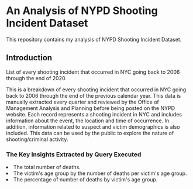  <h1>An Analysis of NYPD Shooting Incident Dataset</h1>
 
 This repository contains my analysis of NYPD Shooting Incident Dataset.

 <h2>Introduction</h2>
 
 List of every shooting incident that occurred in NYC going back to 2006 through the end of 2020.

This is a breakdown of every shooting incident that occurred in NYC going back to 2006 through the end of the previous calendar year. This data is manually extracted every quarter and reviewed by the Office of Management Analysis and Planning before being posted on the NYPD website. Each record represents a shooting incident in NYC and includes information about the event, the location and time of occurrence. In addition, information related to suspect and victim demographics is also included. This data can be used by the public to explore the nature of shooting/criminal activity.
 
 <h3>The Key Insights Extracted by Query Executed</h3>
 
 <li>The total number of deaths.</li>
 <li>The victim's age group by the number of deaths per victim's age group.</li>
 <li>The percentage of number of deaths by victim's age group.</li>

